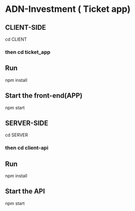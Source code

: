# ADN-Investment ( Ticket app)

## CLIENT-SIDE
cd CLIENT
### then cd ticket_app
## Run 
npm install
## Start the front-end(APP)
npm start

## SERVER-SIDE
cd SERVER
### then cd client-api
## Run
npm install

## Start the API
npm start
